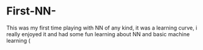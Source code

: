 # First-NN-
This was my first time playing with NN of any kind, it was a learning curve, i really enjoyed it and had some fun learning about NN and basic machine learning (
